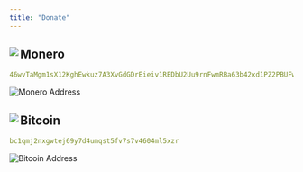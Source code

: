 ```yaml
---
title: "Donate"
---
```


##  <img style="max-height:1em;max-width:1em" align="left" src="/images/crypto/xmr-logo.svg"> Monero

``` yaml
46wvTaMgm1sX12KghEwkuz7A3XvGdGDrEieiv1REDbU2Uu9rnFwmRBa63b42xd1PZ2PBUFwpm44EGgWaQb6gqHCPQuMz52h
```

<!-- ![Monero address](https://www.bitcoinqrcodemaker.com/api/?style=monero&address=46wvTaMgm1sX12KghEwkuz7A3XvGdGDrEieiv1REDbU2Uu9rnFwmRBa63b42xd1PZ2PBUFwpm44EGgWaQb6gqHCPQuMz52h "Monero address") -->

![Monero Address](/images/crypto/monero.png)

## <img style="max-height:1em;max-width:1em" align="left" src="/images/crypto/btc-logo.svg">  Bitcoin

``` yaml
bc1qmj2nxgwtej69y7d4umqst5fv7s7v4604ml5xzr
```

<!-- ![Bitcoin address](https://www.bitcoinqrcodemaker.com/api/?style=bitcoin&amp;address=bc1qmj2nxgwtej69y7d4umqst5fv7s7v4604ml5xzr "Bitcoin address") -->

![Bitcoin Address](/images/crypto/bitcoin.png)

<!-- <table> -->
<!-- <tr> -->
<!-- <th> <h2>Bitcoin</h2> </th> -->
<!-- <th> <h2>Monero</h2> </th> -->
<!-- </tr> -->
<!-- <tr> -->
<!-- <td> -->

<!-- ![Monero Address](/images/monero.png) -->
<!-- <code style="font-size:xx-small;overflow-wrap:break-word;">bc1qkyvknjap3cjtgfqd5qwc0q2ygry7nep7d4t57y</code> -->

<!-- </td> -->
<!-- <td> -->

<!-- ![Bitcoin Address](/images/bitcoin.png) -->

<!-- ``` yaml -->
<!-- bc1qmj2nxgwtej69y7d4umqst5fv7s7v4604ml5xzr -->
<!-- ``` -->

<!-- </td> -->
<!-- </tr> -->
<!-- </table> -->
